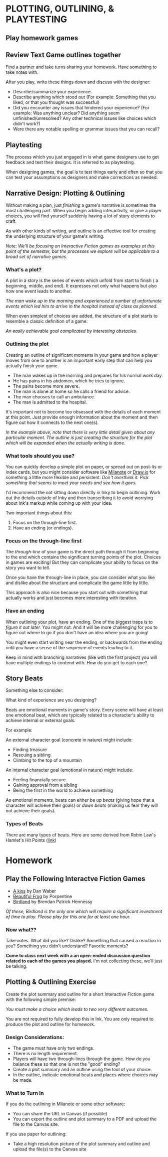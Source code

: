 # PLOTTING, OUTLINING, & PLAYTESTING

## Play homework games
## Review Text Game outlines together
Find a partner and take turns sharing your homework. Have something to take notes with.

After you play, write these things down and discuss with the designer:
- Describe/summarize your experience. 
- Describe anything which stood out (For example: Something that you liked, or that you thought was successful)
- Did you encounter any issues that hindered your experience? (For example: Was anything unclear? Did anything seem unfinished/unresolved? Any other technical issues like choices which didn't work?)
- Were there any notable spelling or grammar issues that you can recall?

## Playtesting
The process which you just engaged in is what game designers use to get feedback and test their designs. It is referred to as playtesting. 

When designing games, the goal is to test things early and often so that you can test your assumptions as designers and make corrections as needed.

## Narrative Design: Plotting & Outlining
 Without making a plan, just _finishing_ a game's narrative is sometimes the most challenging part. When you begin adding interactivity, or give a player choices, you will find yourself suddenly having a lot of story elements to craft.
 
 As with other kinds of writing, and outline is an effective tool for creating the underlying structure of your game's writing.

 _Note: We'll be focusing on Interactive Fiction games as examples at this point of the semester, but the processes we explore will be applicable to a broad set of narrative games._

### What's a plot?
A plot in a story is the series of events which unfold from start to finish ( a beginning, middle, and end). It expresses not only what happens but also how one event leads to another.

_The man woke up in the morning and experienced a number of unfortunate events which led him to arrive in the hospital instead of class as planned._

When even simplest of choices are added, the structure of a plot starts to resemble a classic definition of a game:

_An easily achievable goal complicated by interesting obstacles._

### Outlining the plot
Creating an outline of significant moments in your game and how a player moves from one to another is an important early step that can help you actually finish your game.

- The man wakes up in the morning and prepares for his normal work day.
- He has pains in his abdomen, which he tries to ignore.
- The pains become more severe.
- The man is alone at home so he calls a friend for advice.
- The man chooses to call an ambulance.
- The man is admitted to the hospital.

It's important not to become too obsessed with the details of each moment at this point. Just provide enough information about the moment and then figure out how it connects to the next one(s).

_In the example above, note that there is very little detail given about any particular moment. The outline is just creating the structure for the plot which will be expanded when the actually writing is done._


### What tools should you use?
You can quickly develop a simple plot on paper, or spread out on post-its or index cards, but you might consider software like [Milanote](https://milanote.com/) or [Draw.io](https://app.diagrams.net/) for something a little more flexible and persistent. _Don't overthink it. Pick something that seems to meet your needs and see how it goes._

I'd recommend the not sitting down directly in Inky to begin outlining. Work out the details outside of Inky and then transcribing it to avoid worrying about Ink's markup while coming up with your idea.

Two important things about this:
1. Focus on the through-line first.
2. Have an ending (or endings).

### Focus on the through-line first
The _through-line_ of your game is the direct path through it from beginning to the end which contains the significant turning points of the plot. Choices in games are exciting! But they can complicate your ability to focus on the story you want to tell.

Once you have the through-line in place, you can consider what you like and dislike about the structure and complicate the game little by little.

This approach is also nice because you start out with something that actually works and just becomes more interesting with iteration.

### Have an ending
When outlining your plot, have an ending. One of the biggest traps is to _figure it out later._ You might not. And it will be more challenging for you to figure out where to go if you don't have an idea where you are going!

You might even start writing near the ending, or backwards from the ending until you have a sense of the sequence of events leading to it.

Keep in mind with branching narratives (like with the first project) you will have multiple endings to contend with. How do you get to each one?

## Story Beats
Something else to consider: 

What kind of experience are you designing? 

Beats are emotional moments in game's story. Every scene will have at least one emotional beat, which are typically related to a character's ability to achieve internal or external goals. 

For example:

An external character goal (concrete in nature) might include:
- Finding treasure
- Rescuing a sibling
- Climbing to the top of a mountain

An internal character goal (emotional in nature) might include:
- Feeling financially secure
- Gaining approval from a sibling
- Being the first in the world to achieve something

As emotional moments, beats can either be _up beats_ (giving hope that a character will achieve their goals) or _down beats_ (making us fear they will not achieve their goals).

### Types of Beats
There are many types of beats. Here are some derived from Robin Law's Hamlet's Hit Points ([link](./assets/documents/beat-types.md))


# Homework

## Play the Following Interactve Fiction Games
- [A kiss](https://collection.eliterature.org/4/works/a-kiss/a-kiss.html#) by Dan Waber
- [Beautiful Frog](https://xrafstar.monster/games/twine/frog/) by Porpentine
- [Birdland](https://bphennessy.itch.io/birdland) by Brendan Patrick Hennessy

_Of these, Birdland is the only one which will require a significant investment of time to play. Please play for this one for at least one hour._

### Now what?? 
Take notes. What did you like? Dislike? Something that caused a reaction in you? Something you didn't understand? Favorite moments?

__Come to class next week with a an open-ended discussion question related to each of the games you played.__ I'm not collecting these, we'll just be talking.

## Plotting & Outlining Exercise
Create the plot summary and outline for a short Interactive Fiction game with the following simple premise:

_You must make a choice which leads to two very different outcomes._

You are not required to fully develop this in Ink. You are only required to produce the plot and outline for homework.


### Design Considerations:
- The game must have only two endings.
- There is no length requirement.
- Players will have two through-lines through the game. How do you balance these so that one is not the "good" ending?
- Create a plot summary and an outline using the tool of your choice.
- In the outline, indicate emotional beats and places where choices may be made.


### What to Turn In
If you do the outlining in Milanote or some other software: 
- You can share the URL in Canvas (if possible)
- You can export the outline and plot summary to a PDF and upload the file to the Canvas site.

If you use paper for outlining:
- Take a high resolution picture of the plot summary and outline and upload the file(s) to the Canvas site


